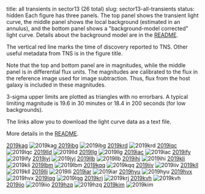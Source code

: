 title: all transients in sector13 (26 total)
slug: sector13-all-transients
status: hidden
  Each figure has three panels.  The top panel shows the transient light curve, the middle panel shows the local background (estimated in an annulus), and the bottom panel shows a "background-model corrected" light curve. Details about the background model are in the [README]({filename}../README/README.md). 
 
 The vertical red line marks the time of discovery reported to TNS. Other useful metadata from TNS is in the figure title.

 Note that the top and bottom panel are in magnitudes, while the middle panel is in differential flux units. The magnitudes are calibrated to the flux in the reference image used for image subtraction. Thus, flux from the host galaxy is included in these magnitudes. 

  3-sigma upper limits are plotted as triangles with no errorbars. A typical limiting magnitude is 19.6 in 30 minutes or 18.4 in 200 seconds (for low backgrounds).

The links allow you to download the light curve data as a text file. 

More details in the [README]({filename}../README/README.md).


[2019kag]({static}../../light_curves/sector13/lc_2019kag_cleaned)
![2019kag]({static}../../images/sector13/lc_2019kag_cleaned.png)
[2019ibg]({static}../../light_curves/sector13/lc_2019ibg_cleaned)
![2019ibg]({static}../../images/sector13/lc_2019ibg_cleaned.png)
[2019krd]({static}../../light_curves/sector13/lc_2019krd_cleaned)
![2019krd]({static}../../images/sector13/lc_2019krd_cleaned.png)
[2019lqc]({static}../../light_curves/sector13/lc_2019lqc_cleaned)
![2019lqc]({static}../../images/sector13/lc_2019lqc_cleaned.png)
[2019lld]({static}../../light_curves/sector13/lc_2019lld_cleaned)
![2019lld]({static}../../images/sector13/lc_2019lld_cleaned.png)
[2019llg]({static}../../light_curves/sector13/lc_2019llg_cleaned)
![2019llg]({static}../../images/sector13/lc_2019llg_cleaned.png)
[2019iac]({static}../../light_curves/sector13/lc_2019iac_cleaned)
![2019iac]({static}../../images/sector13/lc_2019iac_cleaned.png)
[2019ify]({static}../../light_curves/sector13/lc_2019ify_cleaned)
![2019ify]({static}../../images/sector13/lc_2019ify_cleaned.png)
[2019jyj]({static}../../light_curves/sector13/lc_2019jyj_cleaned)
![2019jyj]({static}../../images/sector13/lc_2019jyj_cleaned.png)
[2019llb]({static}../../light_curves/sector13/lc_2019llb_cleaned)
![2019llb]({static}../../images/sector13/lc_2019llb_cleaned.png)
[2019ihi]({static}../../light_curves/sector13/lc_2019ihi_cleaned)
![2019ihi]({static}../../images/sector13/lc_2019ihi_cleaned.png)
[2019kli]({static}../../light_curves/sector13/lc_2019kli_cleaned)
![2019kli]({static}../../images/sector13/lc_2019kli_cleaned.png)
[2019lbm]({static}../../light_curves/sector13/lc_2019lbm_cleaned)
![2019lbm]({static}../../images/sector13/lc_2019lbm_cleaned.png)
[2019kqq]({static}../../light_curves/sector13/lc_2019kqq_cleaned)
![2019kqq]({static}../../images/sector13/lc_2019kqq_cleaned.png)
[2019iiv]({static}../../light_curves/sector13/lc_2019iiv_cleaned)
![2019iiv]({static}../../images/sector13/lc_2019iiv_cleaned.png)
[2019kll]({static}../../light_curves/sector13/lc_2019kll_cleaned)
![2019kll]({static}../../images/sector13/lc_2019kll_cleaned.png)
[2019lli]({static}../../light_curves/sector13/lc_2019lli_cleaned)
![2019lli]({static}../../images/sector13/lc_2019lli_cleaned.png)
[2019iar]({static}../../light_curves/sector13/lc_2019iar_cleaned)
![2019iar]({static}../../images/sector13/lc_2019iar_cleaned.png)
[2019hyu]({static}../../light_curves/sector13/lc_2019hyu_cleaned)
![2019hyu]({static}../../images/sector13/lc_2019hyu_cleaned.png)
[2019hvx]({static}../../light_curves/sector13/lc_2019hvx_cleaned)
![2019hvx]({static}../../images/sector13/lc_2019hvx_cleaned.png)
[2019lqg]({static}../../light_curves/sector13/lc_2019lqg_cleaned)
![2019lqg]({static}../../images/sector13/lc_2019lqg_cleaned.png)
[2019krj]({static}../../light_curves/sector13/lc_2019krj_cleaned)
![2019krj]({static}../../images/sector13/lc_2019krj_cleaned.png)
[2019kvh]({static}../../light_curves/sector13/lc_2019kvh_cleaned)
![2019kvh]({static}../../images/sector13/lc_2019kvh_cleaned.png)
[2019iio]({static}../../light_curves/sector13/lc_2019iio_cleaned)
![2019iio]({static}../../images/sector13/lc_2019iio_cleaned.png)
[2019hzq]({static}../../light_curves/sector13/lc_2019hzq_cleaned)
![2019hzq]({static}../../images/sector13/lc_2019hzq_cleaned.png)
[2019kim]({static}../../light_curves/sector13/lc_2019kim_cleaned)
![2019kim]({static}../../images/sector13/lc_2019kim_cleaned.png)
